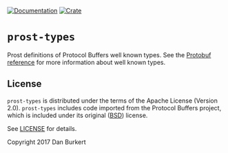 [![Documentation](https://docs.rs/prost-types/badge.svg)](https://docs.rs/prost-types/)
[![Crate](https://img.shields.io/crates/v/prost-types.svg)](https://crates.io/crates/prost-types)

# `prost-types`

Prost definitions of Protocol Buffers well known types. See the [Protobuf reference][1] for more
information about well known types.

[1]: https://developers.google.com/protocol-buffers/docs/reference/google.protobuf

## License

`prost-types` is distributed under the terms of the Apache License (Version 2.0).
`prost-types` includes code imported from the Protocol Buffers project, which is
included under its original ([BSD][2]) license.

[2]: https://github.com/google/protobuf/blob/master/LICENSE

See [LICENSE](../LICENSE) for details.

Copyright 2017 Dan Burkert
